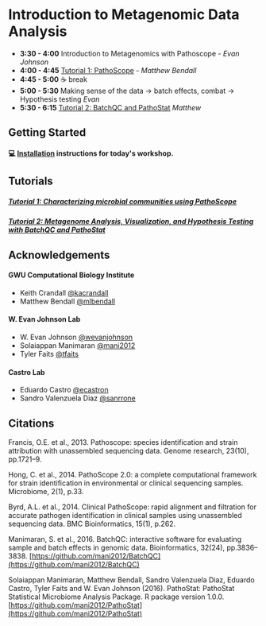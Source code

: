 # Introduction to Metagenomic Data Analysis

+ **3:30 - 4:00** Introduction to Metagenomics with Pathoscope - *Evan Johnson*
+ **4:00 - 4:45** [Tutorial 1: PathoScope](tutorial1/README.md) - *Matthew Bendall*
+ **4:45 - 5:00** ☕️ break
+ **5:00 - 5:30** Making sense of the data -> batch effects, combat -> Hypothesis testing *Evan*
+ **5:30 - 6:15** [Tutorial 2: BatchQC and PathoStat](tutorial2/README.md) *Matthew*


## Getting Started

#### 💻 [Installation](install.md) instructions for today's workshop. 

## Tutorials

##### [Tutorial 1: Characterizing microbial communities using PathoScope](tutorial1/README.md)

##### [Tutorial 2: Metagenome Analysis, Visualization, and Hypothesis Testing with BatchQC and PathoStat](tutorial2/README.md)

## Acknowledgements

#### GWU Computational Biology Institute

+ Keith Crandall [@kacrandall](http://cbi.gwu.edu)
+ Matthew Bendall [@mlbendall](http://github.com/mlbendall)

#### W. Evan Johnson Lab

+ W. Evan Johnson [@wevanjohnson](http://jlab.bu.edu)
+ Solaiappan Manimaran [@mani2012](https://github.com/mani2012)
+ Tyler Faits [@tfaits](https://github.com/tfaits)

#### Castro Lab

+ Eduardo Castro [@ecastron](https://github.com/ecastron) 
+ Sandro Valenzuela Diaz [@sanrrone](https://github.com/sanrrone)
 
## Citations

Francis, O.E. et al., 2013. Pathoscope: species identification and strain attribution with unassembled sequencing data. Genome research, 23(10), pp.1721–9.

Hong, C. et al., 2014. PathoScope 2.0: a complete computational framework for strain identification in environmental or clinical sequencing samples. Microbiome, 2(1), p.33.

Byrd, A.L. et al., 2014. Clinical PathoScope: rapid alignment and filtration for accurate pathogen identification in clinical samples using unassembled sequencing data. BMC Bioinformatics, 15(1), p.262.

Manimaran, S. et al., 2016. BatchQC: interactive software for evaluating sample and batch effects in genomic data. Bioinformatics, 32(24), pp.3836–3838. [https://github.com/mani2012/BatchQC](https://github.com/mani2012/BatchQC)

Solaiappan Manimaran, Matthew Bendall, Sandro Valenzuela Diaz, Eduardo Castro, Tyler Faits and W. Evan Johnson (2016). PathoStat: PathoStat Statistical Microbiome Analysis Package. R package
  version 1.0.0. [https://github.com/mani2012/PathoStat](https://github.com/mani2012/PathoStat)